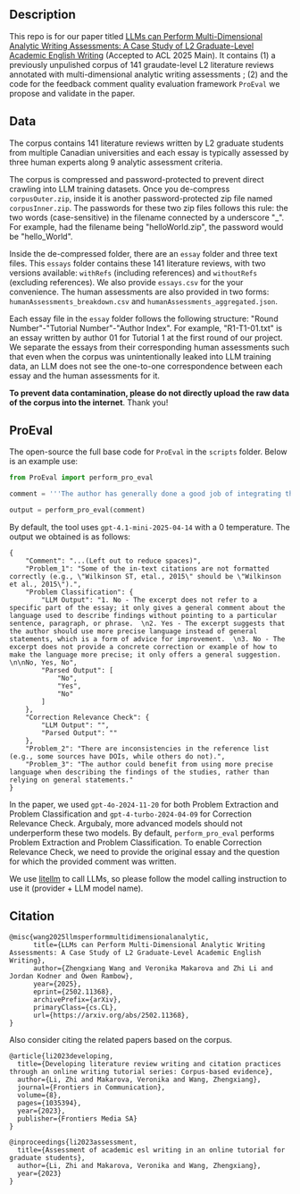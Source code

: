 ## Description

This repo is for our paper titled [LLMs can Perform Multi-Dimensional Analytic Writing Assessments: A Case Study of L2 Graduate-Level Academic English Writing](https://arxiv.org/pdf/2502.11368) (Accepted to ACL 2025 Main). It contains (1) a previously unpulished corpus of 141 graudate-level L2 literature reviews annotated with multi-dimensional analytic writing assessments ; (2) and the code for the feedback comment quality evaluation framework `ProEval` we propose and validate in the paper.



## Data

The corpus contains 141 literature reviews written by L2 graduate students from multiple Canadian universities and each essay is typically assessed by three human experts along 9 analytic assessment criteria.

The corpus is compressed and password-protected to prevent direct crawling into LLM training datasets. Once you de-compress `corpusOuter.zip`, inside it is another password-protected zip file named `corpusInner.zip`. The passwords for these two zip files follows this rule: the two words (case-sensitive) in the filename connected by a underscore "_". For example, had the filename being "helloWorld.zip", the password would be "hello_World".

Inside the de-compressed folder, there are an `essay` folder and three text files. This `essays` folder contains these 141 literature reviews, with two versions available: `withRefs` (including references) and `withoutRefs` (excluding references). We also provide `essays.csv` for the your convenience. The human assessments are also provided in two forms: `humanAssessments_breakdown.csv` and `humanAssessments_aggregated.json`. 

Each essay file in the `essay` folder follows the following structure: "Round Number"-"Tutorial Number"-"Author Index". For example, "R1-T1-01.txt" is an essay written by author 01 for Tutorial 1 at the first round of our project. We separate the essays from their corresponding human assessments such that even when the corpus was unintentionally leaked into LLM training data, an LLM does not see the one-to-one correspondence between each essay and the human assessments for it. 

**To prevent data contamination, please do not directly upload the raw data of the corpus into the internet**. Thank you!



## ProEval

The open-source the full base code for `ProEval` in the `scripts` folder. Below is an example use:

```python
from ProEval import perform_pro_eval

comment = '''The author has generally done a good job of integrating the source materials into the text, with clear summaries and explanations of the findings. However, there are some areas where the citation practices could be improved. For example, some of the in-text citations are not formatted correctly (e.g., "Wilkinson ST, etal., 2015" should be "Wilkinson et al., 2015"), and there are some inconsistencies in the reference list (e.g., some sources have DOIs, while others do not). Additionally, the author could benefit from using more precise language when describing the findings of the studies, rather than relying on general statements.'''

output = perform_pro_eval(comment)
```



By default, the tool uses `gpt-4.1-mini-2025-04-14` with a 0 temperature. The output we obtained is as follows:

```
{
    "Comment": "...(Left out to reduce spaces)",
    "Problem_1": "Some of the in-text citations are not formatted correctly (e.g., \"Wilkinson ST, etal., 2015\" should be \"Wilkinson et al., 2015\").",
    "Problem Classification": {
        "LLM Output": "1. No - The excerpt does not refer to a specific part of the essay; it only gives a general comment about the language used to describe findings without pointing to a particular sentence, paragraph, or phrase.  \n2. Yes - The excerpt suggests that the author should use more precise language instead of general statements, which is a form of advice for improvement.  \n3. No - The excerpt does not provide a concrete correction or example of how to make the language more precise; it only offers a general suggestion.  \n\nNo, Yes, No",
        "Parsed Output": [
            "No",
            "Yes",
            "No"
        ]
    },
    "Correction Relevance Check": {
        "LLM Output": "",
        "Parsed Output": ""
    },
    "Problem_2": "There are inconsistencies in the reference list (e.g., some sources have DOIs, while others do not).",
    "Problem_3": "The author could benefit from using more precise language when describing the findings of the studies, rather than relying on general statements."
}
```



In the paper, we used `gpt-4o-2024-11-20` for both Problem Extraction and Problem Classification and `gpt-4-turbo-2024-04-09` for Correction Relevance Check. Argubaly, more advanced models should not underperform these two models. By default, `perform_pro_eval`  performs Problem Extraction and Problem Classification. To enable Correction Relevance Check, we need to provide the original essay and the question for which the provided comment was written.

We use [litellm](https://github.com/BerriAI/litellm) to call LLMs, so please follow the model calling instruction to use it (provider + LLM model name).



## Citation

```
@misc{wang2025llmsperformmultidimensionalanalytic,
      title={LLMs can Perform Multi-Dimensional Analytic Writing Assessments: A Case Study of L2 Graduate-Level Academic English Writing}, 
      author={Zhengxiang Wang and Veronika Makarova and Zhi Li and Jordan Kodner and Owen Rambow},
      year={2025},
      eprint={2502.11368},
      archivePrefix={arXiv},
      primaryClass={cs.CL},
      url={https://arxiv.org/abs/2502.11368}, 
}
```

Also consider citing the related papers based on the corpus.

```
@article{li2023developing,
  title={Developing literature review writing and citation practices through an online writing tutorial series: Corpus-based evidence},
  author={Li, Zhi and Makarova, Veronika and Wang, Zhengxiang},
  journal={Frontiers in Communication},
  volume={8},
  pages={1035394},
  year={2023},
  publisher={Frontiers Media SA}
}
```

```
@inproceedings{li2023assessment,
  title={Assessment of academic esl writing in an online tutorial for graduate students},
  author={Li, Zhi and Makarova, Veronika and Wang, Zhengxiang},
  year={2023}
}
```

